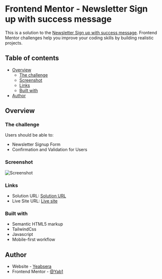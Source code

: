 # Frontend Mentor - Newsletter Sign up with success message

This is a solution to the [Newsletter Sign up with success message](https://www.frontendmentor.io/challenges/newsletter-signup-form-with-success-message-3FC1AZbNrv/hub). Frontend Mentor challenges help you improve your coding skills by building realistic projects.

## Table of contents

- [Overview](#overview)
  - [The challenge](#the-challenge)
  - [Screenshot](#screenshot)
  - [Links](#links)
  - [Built with](#built-with)
- [Author](#author)

## Overview

### The challenge

Users should be able to:

- Newsletter Signup Form
- Confirmation and Validation for Users

### Screenshot

![Screenshot]()

### Links

- Solution URL: [Solution URL ]()
- Live Site URL: [Live site]()

### Built with

- Semantic HTML5 markup
- TailwindCss
- Javascript
- Mobile-first workflow

## Author

- Website - [Yeabsera](https://www.your-site.com)
- Frontend Mentor - [@Yab1](https://www.frontendmentor.io/profile/Yab1)
